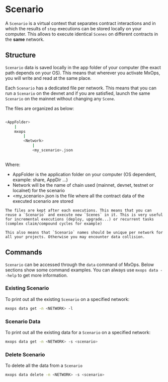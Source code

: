 # Scenario

A `Scenario` is a virtual context that separates contract interactions and in which the results of `step` executions can be stored locally on your computer. This allows to execute identical `Scenes` on different contracts in the **same** network.

## Structure

`Scenario` data is saved locally in the app folder of your computer (the exact path depends on your OS).
This means that wherever you activate MxOps, you will write and read at the same place.

Each `Scenario` has a dedicated file per network. This means that you can run a `Scenario` on the devnet and if you are
satisfied, launch the same `Scenario` on the mainnet without changing any `Scene`.

The files are organized as below:

```bash

<AppFolder>
    |
    mxops
        |
        <Network>
            |
            <my_scenario>.json
        
```

Where:

- AppFolder is the application folder on your computer (OS dependent, example: share, AppDir ...)
- Network will be the name of chain used (mainnet, devnet, testnet or localnet) for the scenario
- <my_scenario>.json is the file where all the contract data of the executed scenario are stored

```{note}
The files are kept after each executions. This means that you can reuse a `Scenario` and execute new `Scenes` in it. This is very useful for incremental executions (deploy, upgrade...) or recurrent tasks (complex claim/compound cycles for example)
```

```{warning}
This also means that `Scenario` names should be unique per network for all your projects. Otherwise you may encounter data collision.
```

## Commands

`Scenario` can be accessed through the `data` command of MxOps.
Below sections show some command examples. You can always use `mxops data --help` to get more information.

### Existing Scenario

To print out all the existing `Scenario` on a specified network:

```bash
mxops data get -n <NETWORK> -l
```

### Scenario Data

To print out all the existing data for a `Scenario` on a specified network:

```bash
mxops data get -n <NETWORK> -s <scenario>
```

### Delete Scenario

To delete all the data from a `Scenario`

```bash
mxops data delete -n <NETWORK> -s <scenario>
```
